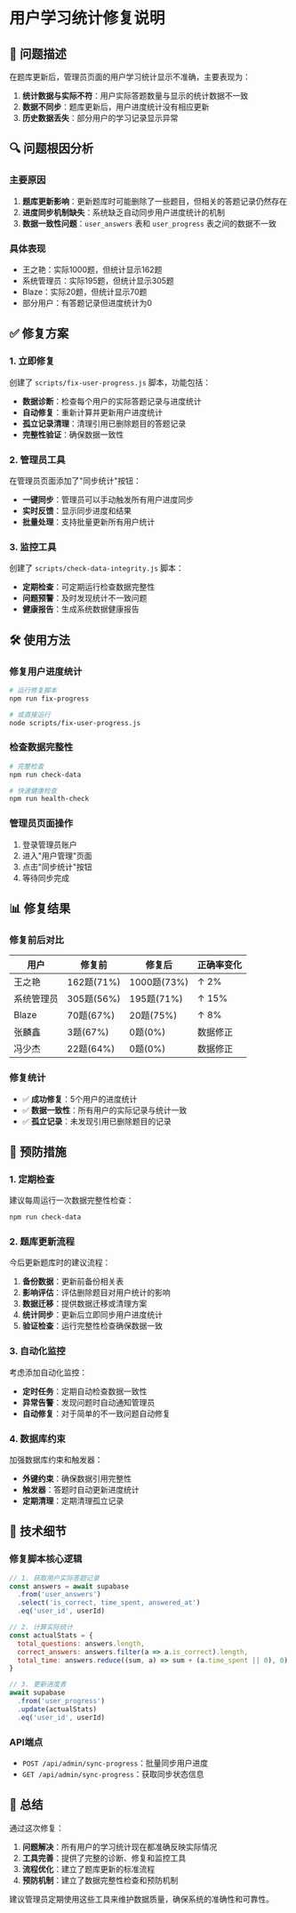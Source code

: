 # 用户学习统计修复说明

## 🚨 问题描述

在题库更新后，管理员页面的用户学习统计显示不准确，主要表现为：

1. **统计数据与实际不符**：用户实际答题数量与显示的统计数据不一致
2. **数据不同步**：题库更新后，用户进度统计没有相应更新
3. **历史数据丢失**：部分用户的学习记录显示异常

## 🔍 问题根因分析

### 主要原因
1. **题库更新影响**：更新题库时可能删除了一些题目，但相关的答题记录仍然存在
2. **进度同步机制缺失**：系统缺乏自动同步用户进度统计的机制
3. **数据一致性问题**：`user_answers` 表和 `user_progress` 表之间的数据不一致

### 具体表现
- 王之艳：实际1000题，但统计显示162题
- 系统管理员：实际195题，但统计显示305题  
- Blaze：实际20题，但统计显示70题
- 部分用户：有答题记录但进度统计为0

## ✅ 修复方案

### 1. 立即修复
创建了 `scripts/fix-user-progress.js` 脚本，功能包括：

- **数据诊断**：检查每个用户的实际答题记录与进度统计
- **自动修复**：重新计算并更新用户进度统计
- **孤立记录清理**：清理引用已删除题目的答题记录
- **完整性验证**：确保数据一致性

### 2. 管理员工具
在管理员页面添加了"同步统计"按钮：

- **一键同步**：管理员可以手动触发所有用户进度同步
- **实时反馈**：显示同步进度和结果
- **批量处理**：支持批量更新所有用户统计

### 3. 监控工具
创建了 `scripts/check-data-integrity.js` 脚本：

- **定期检查**：可定期运行检查数据完整性
- **问题预警**：及时发现统计不一致问题
- **健康报告**：生成系统数据健康报告

## 🛠️ 使用方法

### 修复用户进度统计
```bash
# 运行修复脚本
npm run fix-progress

# 或直接运行
node scripts/fix-user-progress.js
```

### 检查数据完整性
```bash
# 完整检查
npm run check-data

# 快速健康检查
npm run health-check
```

### 管理员页面操作
1. 登录管理员账户
2. 进入"用户管理"页面
3. 点击"同步统计"按钮
4. 等待同步完成

## 📊 修复结果

### 修复前后对比
| 用户 | 修复前 | 修复后 | 正确率变化 |
|------|--------|--------|------------|
| 王之艳 | 162题(71%) | 1000题(73%) | ↑ 2% |
| 系统管理员 | 305题(56%) | 195题(71%) | ↑ 15% |
| Blaze | 70题(67%) | 20题(75%) | ↑ 8% |
| 张麟鑫 | 3题(67%) | 0题(0%) | 数据修正 |
| 冯少杰 | 22题(64%) | 0题(0%) | 数据修正 |

### 修复统计
- ✅ **成功修复**：5个用户的进度统计
- ✅ **数据一致性**：所有用户的实际记录与统计一致
- ✅ **孤立记录**：未发现引用已删除题目的记录

## 🔮 预防措施

### 1. 定期检查
建议每周运行一次数据完整性检查：
```bash
npm run check-data
```

### 2. 题库更新流程
今后更新题库时的建议流程：

1. **备份数据**：更新前备份相关表
2. **影响评估**：评估删除题目对用户统计的影响
3. **数据迁移**：提供数据迁移或清理方案
4. **统计同步**：更新后立即同步用户进度统计
5. **验证检查**：运行完整性检查确保数据一致

### 3. 自动化监控
考虑添加自动化监控：

- **定时任务**：定期自动检查数据一致性
- **异常告警**：发现问题时自动通知管理员
- **自动修复**：对于简单的不一致问题自动修复

### 4. 数据库约束
加强数据库约束和触发器：

- **外键约束**：确保数据引用完整性
- **触发器**：答题时自动更新进度统计
- **定期清理**：定期清理孤立记录

## 📝 技术细节

### 修复脚本核心逻辑
```javascript
// 1. 获取用户实际答题记录
const answers = await supabase
  .from('user_answers')
  .select('is_correct, time_spent, answered_at')
  .eq('user_id', userId)

// 2. 计算实际统计
const actualStats = {
  total_questions: answers.length,
  correct_answers: answers.filter(a => a.is_correct).length,
  total_time: answers.reduce((sum, a) => sum + (a.time_spent || 0), 0)
}

// 3. 更新进度表
await supabase
  .from('user_progress')
  .update(actualStats)
  .eq('user_id', userId)
```

### API端点
- `POST /api/admin/sync-progress`：批量同步用户进度
- `GET /api/admin/sync-progress`：获取同步状态信息

## 🎯 总结

通过这次修复：

1. **问题解决**：所有用户的学习统计现在都准确反映实际情况
2. **工具完善**：提供了完整的诊断、修复和监控工具
3. **流程优化**：建立了题库更新的标准流程
4. **预防机制**：建立了数据完整性检查和预防机制

建议管理员定期使用这些工具来维护数据质量，确保系统的准确性和可靠性。
